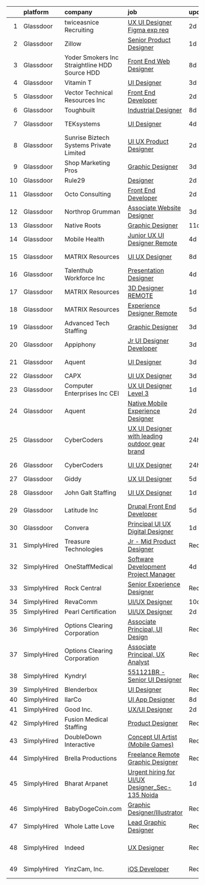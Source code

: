 

|    | platform    | company                                         | job                                                                                                                                                                                                                                                                                                                                                                                                                                                                                                                                                                                                                                                                                                                                                                                                                                                                                                                                                                                                                                                                                                                                                                                                                                                                                                                                                                                                   | update_time   | location                   |
|---:|:------------|:------------------------------------------------|:------------------------------------------------------------------------------------------------------------------------------------------------------------------------------------------------------------------------------------------------------------------------------------------------------------------------------------------------------------------------------------------------------------------------------------------------------------------------------------------------------------------------------------------------------------------------------------------------------------------------------------------------------------------------------------------------------------------------------------------------------------------------------------------------------------------------------------------------------------------------------------------------------------------------------------------------------------------------------------------------------------------------------------------------------------------------------------------------------------------------------------------------------------------------------------------------------------------------------------------------------------------------------------------------------------------------------------------------------------------------------------------------------|:--------------|:---------------------------|
|  1 | Glassdoor   | twiceasnice Recruiting                          | [UX UI Designer  Figma exp req ](https://www.glassdoor.com/partner/jobListing.htm?pos=126&ao=1110586&s=58&guid=000001830747458fbf60fe84c38fd732&src=GD_JOB_AD&t=SR&vt=w&ea=1&cs=1_73b31ec3&cb=1662274455430&jobListingId=1008110595186&cpc=FA84DF7EA1EC2398&jrtk=3-0-1gc3kehdmkltr801-1gc3kehe7ia1u800-f4e5a078df05fc9b--6NYlbfkN0AIiLXtwtv0BDns9BiY4ItblantFozdL6jLmLxNvS8mvkC_dGQY4kQ45lwX6ZlRfNlfsCPgBlc3JRlJsMAu3uxCHWIvE9_FMUpo9I8AxOOHjutJrr1d-jbIZnAucMAVMwDptqEzTzzbQgbUdlb7y9aGwWDhqWnUaRrP_RH-KxfNQTbZWWBLEnzjRQHdNk0lzj50FjSLtKrOlGdUiKrceJX7O5QOCPUZX5TcUb-Ooez84tZeV_To65YgJClChqkiNEhWy391us803aQg3E2npRDNljqp8gcGmMrfq2731BeSS8TLK4X5EoC8DQwjncE_4uVVE0fGeykoLd020sYz7JVSZDQiTiA09zQxxTiPNJP3FAaIICVs72RwuKRis7QefSzwmhI2SrKw-ykiEaUQPsGKQ1ddFeXHWT_MFiteiiNxhQFaRIxL0xmonmAa50ZNOiiWvZfdpo91R2wOzQCUaYcOR_qRR9q6fpxPm-Q2TmJWzuRxrq23MlsuCTgF5VZIrtURmYGrbh-Oi1TKkRmcsWWU)                                                                                                                                                                                                                                                                                                                                                                                                                                                                                                             | 2d            | New York, NY               |
|  2 | Glassdoor   | Zillow                                          | [Senior Product Designer](https://www.glassdoor.com/partner/jobListing.htm?pos=111&ao=1110586&s=58&guid=000001830747458fbf60fe84c38fd732&src=GD_JOB_AD&t=SR&vt=w&cs=1_d0af55db&cb=1662274455427&jobListingId=1008114837140&cpc=5E31031E1AFF45A7&jrtk=3-0-1gc3kehdmkltr801-1gc3kehe7ia1u800-1ccacf801048374b--6NYlbfkN0ANMurRYyPEXg08u6OamUd1Mvhk-zhFSGYIZgoJR86UvQ_x0FKK8TrZZD49G3rLjS-tlJQF-A10FmBManAIC2j6mC_4B1JA3LTK9WmfMjOFtYUOMQqMq-el_NHjrGE2WbMN2gKaB-G-P3NaXLuNpvCIYmgEY0tNVhI3_FDkdokaUj-XDNb_bel80fD4cd9QnMORdsRf3Ufj4Mr30muNlTVu3_03aRmCWguOmBw-_tqKj0HeIe3jdclGxNiOb2EnslFSXHwn4oaVHkGB29QbYdtP3JnaspIc0SOap6YK2RNO_Y2dlJTdvFdtgp3P738kF8efvF8p5wNU5sV2mLZYbmphrnEgN1T7PABcwBNXFa9IDRzLY4aM17Izi2taMihNAueJ4PMcvgX97uIjgQK7kc2vm0QBhAiESc3lk7oKKK58awpxppcaHiC6kPBlJLT_3Jkkp7NpTO339XotK2brR3T7ZIetaXikb_eBPSV607EiXFnY5Yib24WEwthvdxPmMJdMJJGjeVqsHCaYAtAKFOKFXzmfP2sniHFjcGPFARa0uB9zaUhdPO_o1GKAK7-nju5LDn1dupo-nr6UonuzGE8-i6xJLn3QYtIftvHs1gXH0eYeYgPbr54jEsjpOPXlymX_vf_ViwAbaWOQlngpz6zWaOnBuhbt_Df-0aDR1e8rb82tRZ1vDhY96itBpgSVemr8zeI5JAiRaFRzv50wJbf7mzL2DSCSs0De2FdvbuKSAGq-ERjFVPH4lFLEFFF5Z1QqnLbxNsn4Ks0IEwkx3Qp_WYEadma8bb0MNuTLS7jmUBhmKX8gYUbnSYnEcvFUBT96Sv_md1sd2cdDf9yYTldBfd9-J9Hac1Ed9sgC1KhZfZJ2ov32AsxximELYE8VB553GG3A-ih_z5kTRf5KqhavqR05at0GHYk%3D)                                                                                                           | 1d            | Irvine, CA                 |
|  3 | Glassdoor   | Yoder Smokers Inc  Straightline HDD  Source HDD | [Front End Web Designer](https://www.glassdoor.com/partner/jobListing.htm?pos=107&ao=1110586&s=58&guid=000001830747458fbf60fe84c38fd732&src=GD_JOB_AD&t=SR&vt=w&ea=1&cs=1_cf9711ed&cb=1662274455427&jobListingId=1008097207409&cpc=59DF70BB7E75A6DF&jrtk=3-0-1gc3kehdmkltr801-1gc3kehe7ia1u800-1fce3864310a3f03--6NYlbfkN0BOdRJV5k-L3FNCzjCgEhEptbzWR3mFvjnAQnp9JcinXOCVt8QEYBvHqTiHBHSlg98hTrhJExUUVa6v67S1gFyb-OBe8UoPzNouRDn3C9as0WFadlKMeZgUrqrdZ8hm_e9Z-8jTT-HPwLMdKEaf6nFSEDiY93r1Hqa_nw7whddI5F-1mZvAJ0zg1eaCReXvVOqV2Iu-PHcXLx0FxI5PZPo7jlX6BqkWJ9Yi54oxskPa5MqWSvgvs2g9v-CBax0BZzTmEahjKy3yNeyirEls2oyXxENM3WcgNQ3d5Q3uXUiZPSJZOvdWl0ihYBU_S1AKTX-c11AJ434_QjKEiod_9uav2jMzBHornvB0FAZu6zGxfa1smiHqIXNkh7asQgGd96YqiQVBg8tOOBHW0H4q1VuD09I_aS5qykxYyKBxHz4hx4waw8gpjkudPMrN0S9gBqDzSH47pCD7NL1Zyjl8OQDefxocP7Kl0zEhOyholnmXROwKMXGgZhAZc8TSAF_BTKf9j3xgGQ4VUA%3D%3D)                                                                                                                                                                                                                                                                                                                                                                                                                                                                                                                         | 8d            | Hutchinson, KS             |
|  4 | Glassdoor   | Vitamin T                                       | [UI Designer](https://www.glassdoor.com/partner/jobListing.htm?pos=119&ao=1110586&s=58&guid=000001830747458fbf60fe84c38fd732&src=GD_JOB_AD&t=SR&vt=w&cs=1_c3538695&cb=1662274455429&jobListingId=1008107313924&cpc=6FC5BA77C9A4CD78&jrtk=3-0-1gc3kehdmkltr801-1gc3kehe7ia1u800-f10a0fca18c2b09a--6NYlbfkN0DMrcEu7yrtATojKJA7cEzGQ3FdRGWLh0CZQInL4ECGI6k5tN82kdM0OKoro5eXmjpWnNkMRYRsEG5xl-BbZpYCD_fu4BVeNqYuHC7OoAs3kywh988hMDgU4JwI6c0N64ARQqe5qJ8Pjj8i7HEjR4ZUmqldrFM0fx1DVXjCuMIUcHQJLk5C4IoSnqEezaMpCuri76arK_gBduDApvyrGGncR59bCFfxuNyMB2XjTfdtxpo5O3R2xftlgC3KA8z0lXqnZqKWkGZZRNRftLuXs82L4BWDCXvMPP3-04rVQQYiK7c9JyOKkoQI3APFZDlIhlORlCvu7wrmTy1Qh2XKXfMeMb_Gq_gBAay7tY8hAtpkOIkO0c3mn2JS4xYxxARmbO1prkkUsVZosA7S8ScIPX0qKYz25JfNBUJd0uHw5w2W4pJ3TItE3VSySLF_1Oi0kb1ewvI6LRH8J3-b_G42sKIyOauyOEQf4nOc_Pabt4U1Pw%3D%3D)                                                                                                                                                                                                                                                                                                                                                                                                                                                                                                                                                                         | 3d            | Remote                     |
|  5 | Glassdoor   | Vector Technical Resources Inc                  | [Front End Developer](https://www.glassdoor.com/partner/jobListing.htm?pos=123&ao=1110586&s=58&guid=000001830747458fbf60fe84c38fd732&src=GD_JOB_AD&t=SR&vt=w&ea=1&cs=1_fafe4217&cb=1662274455429&jobListingId=1008111504616&cpc=39A4E8CE329AB187&jrtk=3-0-1gc3kehdmkltr801-1gc3kehe7ia1u800-d51cc92d47c4f04d--6NYlbfkN0CwDmAJad1vrFPjrCyZc1-12O19u5bGDYSMaAKB40LX6SgL_uQ_xlaLZoxDbDiymBRaDNDIK28uZx1Je-7Sv8ixSFLHV-U0-23YioU3-IvLrCdgQzRye68HZw-6NfwrHT_PAvOvPvdCmAYkEB778tF4DTJDYGPwGaqn8tn3RE5-xAtshAJoUVv9-0DI981-dm9JUkUBmWFcJquYbba3XwfvLNZpTkb_9wL88xLRIPsEAHctOS8nbWlyialR3Sq4YmDpEZ6wauhj9c6ZemL1znWMPJYq0fPoXBV4vBVju1dEOruR9JrqKga4kgOzNUbx7p83uQSh_cwOJtgPsnCvlC5mITpk7H1ix5DVkZaPfr64NZN2zgd-VEoKDiHtS2TZlYDExhUmh52yVTzjkfYBoklvI5MYG9-gvdAlEOWQWc9YWIGdIUmP_QF6Sw0QpdKZRmwukjiniYnnVnzVMC7K6mGSSyxBpJIdzbDDUWAQnwmIp7Kgu6gO5LVwdk3nfCXPBTOL6RosVn8DaWMgDtQ3XdCL)                                                                                                                                                                                                                                                                                                                                                                                                                                                                                                                        | 2d            | Vienna, VA                 |
|  6 | Glassdoor   | Toughbuilt                                      | [Industrial Designer](https://www.glassdoor.com/partner/jobListing.htm?pos=110&ao=1110586&s=58&guid=000001830747458fbf60fe84c38fd732&src=GD_JOB_AD&t=SR&vt=w&ea=1&cs=1_1918b185&cb=1662274455427&jobListingId=1008097155623&cpc=149B3D5996025BBA&jrtk=3-0-1gc3kehdmkltr801-1gc3kehe7ia1u800-bd6e057162e15386--6NYlbfkN0C4BDBIIfYywdCnnQWSiy8nzgMXr_T-T3FVOPaJNWu58urVZR_WXMhr7GerRInzqyZodNFCU-1hxePv9TSo5-WxOfosiTA8u4e2wBpH9yUNgJzlsujyNpnDkKT3UNTvNTe6xSC2Izl9AqMOUTGHqiTcG7HVBVyoxSnDnAOWvtqTd7Fg62TqBdCV22qzM1Zolz79z8UUdcDIxwlqlQ8FTXxzQTnU2RnbBp-oYRr7xFmMVZBetRoZUWEKbMeXHHYNcVsm777UyNGDNaf2wZ6e3U_sO1HWXyX9D_ZCWwvbqDDHgZ9-QfAlRGGkuops5QSBuu7jFf_0SAUQMYcFeJwkRMLKIdPimZ9542MXY0N-TpoA_P-Giq5xHioQGUCUip_dt9YOxihQjaBT_DqY4VmnayWhsuRmdOdhPxzUJgA509ztVp1HcIDQAQjZXHZNSD8TnbBqZjoJ2z1tA6fy5GYEroo3AZWb9zbv1zCNUpShxHSQa2lUQG-PgZaJR-iv7UQUohUS0Cf_CJgOjQ%3D%3D)                                                                                                                                                                                                                                                                                                                                                                                                                                                                                                                            | 8d            | Irvine, CA                 |
|  7 | Glassdoor   | TEKsystems                                      | [UI Designer](https://www.glassdoor.com/partner/jobListing.htm?pos=130&ao=1110586&s=58&guid=000001830747458fbf60fe84c38fd732&src=GD_JOB_AD&t=SR&vt=w&cs=1_716f0d76&cb=1662274455430&jobListingId=1008103401365&cpc=8795CF9063CD573D&jrtk=3-0-1gc3kehdmkltr801-1gc3kehe7ia1u800-626a518d14e5eb1d--6NYlbfkN0AuKz8EBO1xHDEL7V2YF9xF3dC_I9B9i-Zw2Jh8clPMK3KTieKealHQMRxLfyLBLKLlxueP5w2cp1Kue7ytNRk0VzQAaeykPUFkFVJNTLbEBNyriVJdyFaWSK276T-ls2bzxzfuBVkABZ6HP-my0A4u9FaUFHeeqv95PU6vQr664BhgB-GaUoRG8eSFfBnJSzHMCDFerDv5b5vOT3dXaJHZ64vjFFpa4QSddWG7op3Fai_usRQ5nzamnpt-sQ_8kjWLlpaDLXJx_D_dsgWKpj4F6vmpYYPtpGc3HhQv2uR5Wudff4k16D0JPTlpZ-Gcwb_coy8BLRsPTAfJ1AOU5zqNRTiEQb85LSnZOgxdNTgYMAB0z6ftRpg2mWI5z2vg9qTGm1NYtWiTvP9a6t79MVvJUBqhRfwN9F5TUHsIzN_6-156FuwicZTKVo1m08FyKFWetxR-lzcA_MFBcHwl80bTHrm8k1sW8MZs7UxUSCbvsQJJPYlAsWvL2kQlYO_LBr3S2DuOjb3d18tVM9wxOuEZse5zq5nQdVHNmHNtHDxJFLlKCkV_tyrUcUEcJlqbsTom1n9kP0ZTkQNoVZq5dZAZp4NrMI3WNDWQxqtxtNhs8kMQhbW_nNUWFC2VvAgZbWh1speHDS9UGBjRNlrMN45_J55FxhJN2XOzJHVlzWjEJEQIzFePibaSh7Hik-FMsEh5hEzs9bdbCvhTwiPr_5aLFtgBawW_E6TQtMn-jttQ9FsYzoVE75pyik1hIntyb4cFXOlUkcCnJaWN0Riip1R6oXnr3wJgcg_aNLcDcBr2ygwvhav9ls5uRVXPyLAKy8INrxODlifL5kFkVwDUFp0dXVBIwKZPwh0ihuPQl8b4n98PEgrqRV5TuqJ5Our55aubSS4KhHwvRgJFSaz84OSAKW962AFTAwE%3D)                                                                                                                       | 4d            | Myrtle Point, OR           |
|  8 | Glassdoor   | Sunrise Biztech Systems Private Limited         | [UI UX Product Designer](https://www.glassdoor.com/partner/jobListing.htm?pos=128&ao=1110586&s=58&guid=000001830747458fbf60fe84c38fd732&src=GD_JOB_AD&t=SR&vt=w&ea=1&cs=1_a915b692&cb=1662274455430&jobListingId=1008110956665&cpc=654405A9B1E0A9F5&jrtk=3-0-1gc3kehdmkltr801-1gc3kehe7ia1u800-0032611b6a218ee8--6NYlbfkN0CB5V9pKc9dSiWkDOidb3xEy-kN2PCpaZveSm6yQI6kq-7KBZtckO1rVmn7ljZ2wfKzLJx-mRoZG5H0DYedLgoZI9Gw230URlDztVr9GJLJLYKEVODRkjGfOc9d88kehiNXmFNs5s60f2fvJPT8N1F4oUqEs5hkpjFp37JGtdv0heQhHvcyNQzGlPqZMYvWX0nip4ccfniYVzN1VL8IwQDhWCUAFkm9HVEXjZIkyiHyAWCUEgQRd22tsuOH6EOxRKVndsJT5xbrsfHgSyXplARLaJ4AQwj4xcMCZDNerKJSPyu8LKp-x8VOYUyC97X2Vjg-LjiOmlAyopzepYpyDwNOxJrvOk03TbaMuZpPAcFtj_Qm1ISH7aJdIu5HoGAqHW7Uel2wwY6RWyARnbO9DDp4g1krZ08YRX9VCIjv9o6oneyEvhoEKTfXExDT4oybIZDSP84JFfT9PUAEwwexu8L8cMHBxvefGbHMVOK5zsi_STAuuSaQSrceiSYVq8MpSCQh3Hgla53jKw%3D%3D)                                                                                                                                                                                                                                                                                                                                                                                                                                                                                                                         | 2d            | Cambridge, MA              |
|  9 | Glassdoor   | Shop Marketing Pros                             | [Graphic Designer](https://www.glassdoor.com/partner/jobListing.htm?pos=106&ao=1110586&s=58&guid=000001830747458fbf60fe84c38fd732&src=GD_JOB_AD&t=SR&vt=w&cs=1_632b83de&cb=1662274455427&jobListingId=1008106685149&cpc=8795CF9063CD573D&jrtk=3-0-1gc3kehdmkltr801-1gc3kehe7ia1u800-1e5450f6cbd41cd0--6NYlbfkN0DnTJ3xfjzt2ELn4kEqc-7-tLkxQ1NV7wDx75Ziu13nDF3carm4JZxqQO1ZtaAo41zz1DATBbo5JSuMcqSf7J17RowlHfkSAHKVp9LaY-W_4ymO_4tFNpELogX79y-e1zo73cjFscyYccQxyxRgr6IvDdL2YL2qTRBrlh9V64i51xUTHwa--rcBcoQgVlk5y560KmPaagovfGBNPrgAABPj8XciwJIcGDBvCBhGMW0PduPYE9MF-f_GCV-4cgsYZmTjchJQ8HCkQUFy0AuH4B1j6kOwaeM8JCX3XEIfIEPn5NE8g43UzxZIj85eZkeQcwZN8x-XMi_6vBuI7VQPXIHuLoNv2Ukdqv7A7OjlRw01PrymGTBYChdiuKqkUTy3PVLRXflrfTfrdvARDy-PbAIHGjyPEwQ2S3fQgSriSuxRRsb9Jz3r8L7PvA4bAFDgNNwJMI0W-PGv8jcRR1BaZLjs)                                                                                                                                                                                                                                                                                                                                                                                                                                                                                                                                                                                                | 3d            | Remote                     |
| 10 | Glassdoor   | Rule29                                          | [Designer](https://www.glassdoor.com/partner/jobListing.htm?pos=116&ao=1110586&s=58&guid=000001830747458fbf60fe84c38fd732&src=GD_JOB_AD&t=SR&vt=w&ea=1&cs=1_01831bb4&cb=1662274455428&jobListingId=1008110497497&cpc=AC285F3A3ECA6BB0&jrtk=3-0-1gc3kehdmkltr801-1gc3kehe7ia1u800-35ac3c8fc579da0c--6NYlbfkN0B9sbPvFWXKIKsO82pV8fq5-lBUJMdMZmNkGwz4z96d9XjXyz_N9W1xvX-H76EHUbuyxbBaAzlbSU14z0EccTvcrznm7pJ0pyJWwdwd25g28BtsodhI8Kqf8FbfKiyaI2kVkebHA-0uJTjtfb4ToFCL-QYXtdLTymxFco_vziohanKsyU5yABM3G5BjSzU8f3mgZU4_BR0bV9Vf3sZ-ZOjFZXNjMmrgVcdFkCCj3GJYpp1-e2Akzq45FV_VjE475s-qHYL2cEJz1X-z5RwDYUW04hxLr09v07QxiusWwM9QLT_Bk02Tp4YWTZMQUO8RYt8lhn1IAq-wacTKK-qgm4RNgcG6721Dr9PJ4ceIYaAbBPs4zpytNOBH0WL0uGWLOacGOvgP4j5jmN_87WKzHN6XoIeCO4TcswbJbFfyMOnuSK1JPVoWm08AROmumnUJroI5EFeAfeTCAynKSKb1-gtJmIdBtWLlO9DyCydJVhB3SaMh9nnCxSk3VUoKgkkfQ8SaYokYBjYCtw%3D%3D)                                                                                                                                                                                                                                                                                                                                                                                                                                                                                                                                       | 2d            | Geneva, IL                 |
| 11 | Glassdoor   | Octo Consulting                                 | [Front End Developer](https://www.glassdoor.com/partner/jobListing.htm?pos=113&ao=1110586&s=58&guid=000001830747458fbf60fe84c38fd732&src=GD_JOB_AD&t=SR&vt=w&ea=1&cs=1_5f9ef347&cb=1662274455428&jobListingId=1008110466260&cpc=C4A69CCDBB3B9599&jrtk=3-0-1gc3kehdmkltr801-1gc3kehe7ia1u800-189d25795dfd8c7b--6NYlbfkN0BUILWTwFEMoXKrKssGyD8iTIA4IasGWC9VuLPSE7H-zyOQhrScj91Gl1Qd-HjNuyIKfLRfbQiVPcV99MI5iYVbTATFYZxY-Q__CFqQEOB6TBRHFZ2N7H8d4GNKnZj-QVFF86Uq96xnc4lgBX8CdNvQJOvlTZ8OCqXp9XDNhmaQcGuTNlGdQuEnh-Cfyu_sZ6CCWLq3CWsEhdF3bTqx9-02dD7m-Z3TN5w_NlLCjOqWGXgMtVvZVG8UUKiEwxHgApR1p4UrYXw13qJmHYsbrhYLd0l3DClVpExrmB6Z7g-OzAR4ZPN3SeXmlpp0kyB8LkNVGtCIAsNhmOUSlmU1YdkbUrZYAHpf5triKGBcdSVzp5Q2X1rajBiBLh9cwDEHgHqCDkyTWIQ1PcMyHQEmWAvYrZpC5vIT2kc5t-7T1mGDmXuu0EDMdDCPig1zk0ZY4Y2XoVlUBSuWnroRyvjKPbbc2oPBm8kj-u1E7xEwqfZCPeGnJza9hCxxz-x5E2om_XM%3D)                                                                                                                                                                                                                                                                                                                                                                                                                                                                                                                                          | 2d            | Remote                     |
| 12 | Glassdoor   | Northrop Grumman                                | [Associate Website Designer](https://www.glassdoor.com/partner/jobListing.htm?pos=103&ao=1110586&s=58&guid=000001830747458fbf60fe84c38fd732&src=GD_JOB_AD&t=SR&vt=w&cs=1_a29ad57a&cb=1662274455426&jobListingId=1008106130167&cpc=FFA730268E216A27&jrtk=3-0-1gc3kehdmkltr801-1gc3kehe7ia1u800-5977382a0dcf121e--6NYlbfkN0DPf8Tf_oakpB62WadId2dzQiWExtALTi0lpCM--zHBL1trAzPQuAwgDIBcPqMXQ2k7wuVIE9-6zjg1yLaIN6Wrn5wqOybdxv4uGT_NZ6LDDTHHn3-DGZXl9KX8mdmyZwtnbTgxvbpYp3vXdS__ePFDDC_C9TcIobtsR4qgnEMQlq0MOUGF3WZDQOvj9dKXLK87EQxoaA-LrTJ6JP307tSNfeNsD6yFYNKQl7iZncouoWR6GOFThYFaT7hgYmhT4T6bN6UDhGFxvY-gCln6iwRuClZ10bWzp74ROinIh5BdFONbAWlBhx4oAOeVjobcg7fLzdzf2zqjQdhqk1_C8N3vAzn9uZ9yOUdHds3evvNYdU6z9Y_edfm6ufvGavYy-6IfVu0qxxsBdVCYMrnKOlBd7oPrpuRFjymtxnqJzvEX5elfmDlm2okiJ9J8QqdfCQaf74FUaCdfwB9bv-fhTTkRfnj5QvgIEf6U_LclfJBw8R4zKe1bprAidcu90e-S39QMURptxfIB8graBDiYCs2tsxEP_nn0KsSU2WMg0-qCY-tHqaVmJ07G0CovtSswpPGO5AbRkE7D_tEFPO9lp8unK3GUX4a45zPBjxvgVexTGNpvXWi7Bfn7VDqPiz-nOeq_Vaxy94jcdXPzRo4KZVoCdbcGPaDCLioj7boh9jliycwVKReU05o4GWeeqQsbywYjTWBB3lLphTeO4XXTz-nO-VhvCdQvkdlPiK-zLMU1O9_H_soSC-pYoyxb7iInUEOmLC5gcV-lA92qw-CDBXNy9DJmjaZzKPcOYGtVlF4tKomaLysdVUYAPWE0czHlr92odyuhcxpTzy7H-qHxMLuoIh-l_VL1O_c%3D)                                                                                                                                                                        | 3d            | Walpole, MA                |
| 13 | Glassdoor   | Native Roots                                    | [Graphic Designer](https://www.glassdoor.com/partner/jobListing.htm?pos=108&ao=1110586&s=58&guid=000001830747458fbf60fe84c38fd732&src=GD_JOB_AD&t=SR&vt=w&ea=1&cs=1_7e77bb14&cb=1662274455427&jobListingId=1008089902094&cpc=8D52E76475A7E842&jrtk=3-0-1gc3kehdmkltr801-1gc3kehe7ia1u800-0daa080e18e11a04--6NYlbfkN0AY8Qbf-qhfNwtfbeiVD1VXUEU14ENGcM3LrSchhGRVJxZqSFvKNeMEvnW2HyyQ8OisWU7zLCSV6NtAhQzIeOMNYUS1S48gMb0MeDjnD0LE5glfeII2BqZBtKIcAHptjhgkYw_k0WqGj_f0T3THuIwFESQ5VKeCIdPQyR1Uv6Gres4I4HXDPsuxyuYXN133tcEvmjULfJpOcuKRGruiX8WPUpZK0r787tK5jodjy-G1jb84HgY6k4p9E2EYbwIRx8TqWwQ1jXOEUv7XKLIrEZe91rb37WL-6s6cydh4C57ZYmhOkbIQplZ4l6i4C_98RZUzQOTRfor00u2BGco_hoj5PzgLqEzZcN-CL4LS6N2tGCFAwHJBMmYcPfB6c_qlgGOkEbYT9MfufbmeR9xE0LW57bLwTF14dBUyy7PrxDXpjfxyZhyceM-O4ZvkhfvTCr6mVh3-UAvZCEQ2d-RWxx0d3cbSrgjyE5w6RWaoTJhVJPEwGdXUC_3FgqMJDImM3Nq0IqBWYgQFgSG1r6hfwCFa61DYxax_EXOCJqdt8tzQxjMm-sNrmxVzzdL5zRjxbMAW7L3Smnjt4STBvpLrczto)                                                                                                                                                                                                                                                                                                                                                                                                                                                           | 11d           | Denver, CO                 |
| 14 | Glassdoor   | Mobile Health                                   | [Junior UX UI Designer  Remote ](https://www.glassdoor.com/partner/jobListing.htm?pos=109&ao=1110586&s=58&guid=000001830747458fbf60fe84c38fd732&src=GD_JOB_AD&t=SR&vt=w&ea=1&cs=1_063d4465&cb=1662274455427&jobListingId=1008104582625&cpc=F41FEAB56D215062&jrtk=3-0-1gc3kehdmkltr801-1gc3kehe7ia1u800-0b855880aef5fae4--6NYlbfkN0CVW-wZUB6fDkVbeXZUmA8a9VqOuLioZTZt07t5oqbkUixMn8E1AkY7NfCvE7a_uIFEM4p2K4W6Xowwu-eZbvZMAmUZzzrHL6ljTCT7DYTx6XjJdgQUIEh9p7SxX-wpgLvWtsfp4DDj8x2BvdIzeHYMSSkPiP9r4jjtgVITdl04BLVLmN7DTPJeZ4_ZEyu9s9k20OIjxf_lrk2Wh9zo7aOGWg_4a4PivgTTm7Jnk1uAuQtiVodcoARh2z_-NYNnm3IlstaIeWNyhNzkPbu1shg1tsL67r9p5gLb2nQN-AFRecex0G1pIfo2tY2rb8v9MfEVDNAE6CWllq1_-VjXQGCafMMP7S7qVaICKUmvt9QyRHzcqT5MJMccy6WOf242icU7J11Z7k0XQR8sXL1V4xwkdPBWEdavN9YIlpILZYvfvzF45-WvJlAsgEl7CbOzaOaZ6iOKeFBuF-MpdpFmnlR4fPrSES0-rfOjvbw8o_0EYS5wK4nDNZ-b6K2Jx_3iAnUSOzAoDO3tuRujINvaxzmbLaBUiBTHiH3kbJ_ToumNW2cMBx3TZkNfXrdoDXX8gqnEr5-gqOn26I_aHPvJwNz47RDO_kyf1BA%3D)                                                                                                                                                                                                                                                                                                                                                                                                                               | 4d            | New York, NY               |
| 15 | Glassdoor   | MATRIX Resources                                | [UI UX Designer](https://www.glassdoor.com/partner/jobListing.htm?pos=127&ao=1110586&s=58&guid=000001830747458fbf60fe84c38fd732&src=GD_JOB_AD&t=SR&vt=w&ea=1&cs=1_9428b7bb&cb=1662274455430&jobListingId=1008097687345&cpc=7F6F94E2229B3AB5&jrtk=3-0-1gc3kehdmkltr801-1gc3kehe7ia1u800-6eaa310da964cdf8--6NYlbfkN0De5ppvndiyxA0pMSLQzOe_j9Mra0KF_8EhxTxOKXtZIfhM20E97mGJ28x3XA14Fw28yStzVBdaQ9ukr0hbtijUfQpEKZvHTt745eRDuSDYsFUMx1W8sjT_u1ZW-4vrP_ybh8i3xl0yLc9Cbqn5kd7bD6LQ2twRfCMXnKVqUzk8aiIdAGQZSbUw_H75SaS3K1IHW1tyJOsxf4EKsz8jT_e30Pn1IdPqfMSpJoXFKXYvXvh-O1OFdJPZdrNIrleNFLVjOe8BltoIWzm0BritJoirHpuEdcLfijSCWkowJ5XOmfq94_-1v8vhr1kAFTvTWI0XU0NP5opnvPOv2NCjOAIKvDlLyOJ-j43RKs7b7G_5RdUaVyhkN_x_hXJkODFRa2IP6dtkmSfu6BkTT3GmKotmlcxkUJknYklNIXbwDljf6uG1LKRwmSrX-us1_5sDRrn-4YYu0xACzZi-1Kl83IYjsEyJrg7SpWsIn6qo4oN6gJyqgL1lhY-oS-p51IW8JhzLdFB5enxs3JQheMKxRrTK7dXzsiewOTs5LNLhqM-EmA%3D%3D)                                                                                                                                                                                                                                                                                                                                                                                                                                                                                                 | 8d            | Scottsdale, AZ             |
| 16 | Glassdoor   | Talenthub Workforce  Inc                        | [Presentation Designer](https://www.glassdoor.com/partner/jobListing.htm?pos=115&ao=1110586&s=58&guid=000001830747458fbf60fe84c38fd732&src=GD_JOB_AD&t=SR&vt=w&ea=1&cs=1_ac79c222&cb=1662274455428&jobListingId=1008104112031&cpc=654405A9B1E0A9F5&jrtk=3-0-1gc3kehdmkltr801-1gc3kehe7ia1u800-b0396012850688ec--6NYlbfkN0DpwFV3tuw9vFlML3xauMsT_S9XsNg3VdZNHiuyFzGFEzXfSGkGfgeZuQmrRNOoRj2KG4JtZ16c6Me6TMe4k8idSKCqMIK3nKRCNN0673o5rBPp8bUF45137Vz3MHFL762ZXOrmoxPdzX2ZNZrNjhWHxCSlNkIwtcKanXnT2eO3-YrVPWt20WW4OF6kIlKypSii3gntkKXi1uOr_lyxCWqfFtLswWPuLsGceisImKFhBu6950_4NjE61zFUBNBqaCZJLli_Mj-XY7aouCZn7P_09OQ0I48ABV1hylramlaNNwNmzjTg6MuAEcTdvrxhF9GgLHKAs3BY5CUKMEmL95Ju-ukBW14CaYKkoYm12FnFStnKoBkRI9VKxDgUZPiiujgr9YYT0Bo6HwX2I-JDyCm8Y9Wnvry2uI--YEoONvdIo7OlrZaZWyzaXqx-OXz8xE21STnPb5mfzTpT-RuENdOnDwHIX3Te065CtHM0UNBYFQa3hLI2nYfs-FhIkkjRSquGBL_4kyqTYOvz485Ai2f4)                                                                                                                                                                                                                                                                                                                                                                                                                                                                                                                      | 4d            | Remote                     |
| 17 | Glassdoor   | MATRIX Resources                                | [3D Designer   REMOTE](https://www.glassdoor.com/partner/jobListing.htm?pos=117&ao=1110586&s=58&guid=000001830747458fbf60fe84c38fd732&src=GD_JOB_AD&t=SR&vt=w&ea=1&cs=1_cad8fa1b&cb=1662274455428&jobListingId=1008114156820&cpc=2CAED5C921A5F994&jrtk=3-0-1gc3kehdmkltr801-1gc3kehe7ia1u800-2c0053098b37e20a--6NYlbfkN0De5ppvndiyxA0pMSLQzOe_j9Mra0KF_8EhxTxOKXtZIfhM20E97mGJJkld1Jz77JEq1fQtsCFRdNFQWRLdAciFTVI7ZiclqYIGanYXlNuvyZcjcqfnGKTs95sQY8dkYsocJNeNYlZrZE23g5KMbPnHX-Ow_UcY1LwLtkqu2jWjyI6baNMiSJMpQc_g-WpTPBSoIAUaiZd4N3-8uzXQqnIJWxp2r4UwoN341LKIUMHEN7z5tgsBJfyQo0EeFnFke9-BUXq2rO2k1yMNBmo_9oSB_GGmnd8lb_w_X4N7cDdYghZs4uJou34avlyq0nLCIiSOFqAijubtrZpHflzKC2mW9ica6S97h1aXVZfogSVtClFIjIDy1XYYEqefkwKCvDWy6ADZxF9Ldy_Yzl1sH10C5x2KHa4SZ_niwIKwjih4ivXasqGnPeek1xHrY9uo_SRVkeN4n6Qsh8yloC5ObfTsZnmhqWzI0XBYtVPk6rUfGdgA9xwEuuhEcg7XFHK8m4s35EaLQ8vYVkNH5jqFpyLALNb-jzQ6lWM%3D)                                                                                                                                                                                                                                                                                                                                                                                                                                                                                                         | 1d            | Dallas, TX                 |
| 18 | Glassdoor   | MATRIX Resources                                | [Experience Designer   Remote](https://www.glassdoor.com/partner/jobListing.htm?pos=118&ao=1110586&s=58&guid=000001830747458fbf60fe84c38fd732&src=GD_JOB_AD&t=SR&vt=w&ea=1&cs=1_9c5ce314&cb=1662274455429&jobListingId=1008101974314&cpc=6FC5BA77C9A4CD78&jrtk=3-0-1gc3kehdmkltr801-1gc3kehe7ia1u800-5a0c883764d5860c--6NYlbfkN0De5ppvndiyxA0pMSLQzOe_j9Mra0KF_8EhxTxOKXtZIfhM20E97mGJuSEbq9mCfhj09Cu6QrprDdOawS3cdn80QuZY24sACJEjfKNH7vKXtDoY83kVdXkU9J3oOb0uSX08IYg2no39FuFPoAVsSwba0l_I_RrZ1Qiom7P1GJwtz0REkwQbOXN9qxr2VAyV-GepCBVUYrnJDxLh-kAQ_mcBPkk3_NTUZntmB2kdYEYfrJJW6IXQA1ITrwRAC40ERujtlhNiibHa7P8vnkwyNxDxes9fQETGU0O-dqeyKeYEztxvpaIkiLI08e7Yza7QS-ZR9mC4oERl7Owi_RPkfJpkj20a13JTKTJH-DlJP6DBT8sE9K-F9Fo0-PuSRGfMf28VXe6mzHIVqlj60JUzhfy34tOVBUZvk6IwRIP7jjujkxXx8MelKAo8Qj1VRY_iU_BdGPdxMW6QViuFb5b4VREn1JhM9lbFQ1Agy1aXOHobNlqWPkz3p1YMRvNvozxyFOIFq5foDho8KU7G65nRNfGz4RKmahEVWcnLv7vpt42H6w%3D%3D)                                                                                                                                                                                                                                                                                                                                                                                                                                                                                   | 5d            | Irving, TX                 |
| 19 | Glassdoor   | Advanced Tech Staffing                          | [Graphic Designer](https://www.glassdoor.com/partner/jobListing.htm?pos=112&ao=1110586&s=58&guid=000001830747458fbf60fe84c38fd732&src=GD_JOB_AD&t=SR&vt=w&ea=1&cs=1_38de09b3&cb=1662274455428&jobListingId=1008106585087&cpc=D69957E0862862E0&jrtk=3-0-1gc3kehdmkltr801-1gc3kehe7ia1u800-344ad781400bf7b0--6NYlbfkN0A9CgweQScmmzXFz_AWEu-16fuTZ4lws6om7T2AJ3_8yGS3fxso7EQq06-EfO0Qsp1Ce8sypyMrPjDwApby_HZ7sVKLkJ-Gtamc-tU-N6TYsDN_dt8EgSIsKnsbE1KuIHqbtb6jnuRnqZQSlF64BeqDowofa-XVIcsUYL1liv3ysjRqg2LzGOAQ7dPaQtLre5bYG3EzmNgqvaOOa9HCnvNf2qroWbKn7lUkw-mMH6LiUAJAbX74RQ7bqLfbiIxBO_O3KX0MSC79J2TF4xZH0NWTvt2g-EvAXvRV6Nnzb6tqVc_0IZqcKO6Ns09umW9bi7XfeyHd1LGHPMpj4UGabG_rUoR18oQfH97jxXHPdnFJUaW44H9iE-s32kbqwqZlsNJy8m8qEvBrqRUGr22aef1mWdkmGrnnmQP5kjgQPvn7ETk1ejlH9M8YqXe1wOHE2Bf0bIhOj8fluDskrfa405Y3JdpM9WF3PsRG4CaAwkh5NaPJ7gzJJ8hFjsDt98hfiB0%3D)                                                                                                                                                                                                                                                                                                                                                                                                                                                                                                                                             | 3d            | Downers Grove, IL          |
| 20 | Glassdoor   | Appiphony                                       | [Jr  UI Designer   Developer](https://www.glassdoor.com/partner/jobListing.htm?pos=101&ao=1110586&s=58&guid=000001830747458fbf60fe84c38fd732&src=GD_JOB_AD&t=SR&vt=w&ea=1&cs=1_971f7e34&cb=1662274455426&jobListingId=1008106905500&cpc=654405A9B1E0A9F5&jrtk=3-0-1gc3kehdmkltr801-1gc3kehe7ia1u800-ace4701ba98733a2--6NYlbfkN0DBc7w0xclGgia4rxR5d721pIg1ynEBDV_Wu1axbExK5d0pbSc7c3t6wMwCdRzWOG5gAiI9DzWZozo1Hs_dX5xFBK-3mPdmWahEd8iOAY9Y4S9YneM6Xl_nYOCUXvbXwOJj2Ds0fi_QRx_9l_ZfSqHqnCt5_KkPwgPFVZdduwuKrjoxYKHndxRL_08kRAVw_BtP7zuoWEePaHIUUVfKUCQIN8v2h9jUh0ktoxI17cF-k-TI0_Y88DjlYzEpbA8QyOFLkD-lMmtV63X8_lnqWuIKrzGxXemUSMoyZ3NXJYq1HvaxF10-OmGN4aI-KXZ4EmYd5RPLiYzxhUTQ-KvAG8O5L9K7f3AoCyKlPz5xQFPgMpV-5hj_Rz2DLjJIjEz1XJNM2XhqpJINfH7gLM08zA_52-QH0Klx1I-1bXRnXDU_uKTH-GHU5Hy3XhKtOnqcebP_xHt9fet9M218LNhgX_oPvUR5__AdPnE7_1DT9qvZGfC6R05oRHsoCY3EqZV4MQQAEgBlaLxSjGCmEcyk2W95)                                                                                                                                                                                                                                                                                                                                                                                                                                                                                                                | 3d            | Chicago, IL                |
| 21 | Glassdoor   | Aquent                                          | [UI Designer](https://www.glassdoor.com/partner/jobListing.htm?pos=124&ao=1110586&s=58&guid=000001830747458fbf60fe84c38fd732&src=GD_JOB_AD&t=SR&vt=w&cs=1_ab682bd3&cb=1662274455429&jobListingId=1008106317090&cpc=32EE424DE2B657EB&jrtk=3-0-1gc3kehdmkltr801-1gc3kehe7ia1u800-af928d519ef0ff4f--6NYlbfkN0DMrcEu7yrtATojKJA7cEzGQ3FdRGWLh0CZQInL4ECGI9gD0Wolx9R2v-Aex0-GK040KZkH8vMPPbByZJ69JkHE4ijya6Gkcs5gC3Z4IApNz5qBpbs1PQ8A-ZdsBit4dOBRqedgm6SbJxTMy8vMUIECmmplTQ3Z4guhPbBlzhO1Iy_YxeCmnwDOPfHG4VMOJ8hGY_cXNzFG2CRjqpgA8OfsILkkij71pLNzpY4TO30uocKdgRTGMKeYYrkoZMEVuamTDURVnqaBhW0Z74WINI4Y2SraB6gRQaAU-P19Bc8icJEaU1qYiwfRB7F_NH35L2H2rC83lj2dr8vu9lOsmFaqDecdhUobL70-dJuTZG8tx6TnPtq4mdGusT1HjP25LGq1Cwa5ItemAZMOeETyWB4kD0oYa_wkKQbBCOYilI9MpuYXOdiQn-PAEsc9nvAtbUy07_PiTwo2xA%3D%3D)                                                                                                                                                                                                                                                                                                                                                                                                                                                                                                                                                                                                         | 3d            | Nashville, TN              |
| 22 | Glassdoor   | CAPX                                            | [UI UX Designer](https://www.glassdoor.com/partner/jobListing.htm?pos=105&ao=1110586&s=58&guid=000001830747458fbf60fe84c38fd732&src=GD_JOB_AD&t=SR&vt=w&ea=1&cs=1_1573b6a2&cb=1662274455427&jobListingId=1008106999013&cpc=B076152010A3B66C&jrtk=3-0-1gc3kehdmkltr801-1gc3kehe7ia1u800-50038e90d49db740--6NYlbfkN0AZiaPZyccuKjlre0e0RaBFeO48J0QExrO5hcuLctOVaB564pNz9C24KmLWV3UPvHbjOV4x_SPaG_747yPy3iVP8hDXbX4-e-0exkRWs5GonzYxuhUgGSA7sVQYYv8iTLdUZFtx1yzwix5uzDE61t3LgC8OY9ts1dYIM6spC3Aq-c7StTibnU7hgK9EhQhrGHLnnIhUtMl0p5ieE6uYyNiSRlid9QcCeEs1r05Byg3zjlCLqj5n3uU_mEvJeaf3I21NUT9a5p-I8xhj8qHN4TqaJNkj6eIm9sDvCjflci6_7CDKfq3yr3ZrysEMaSbniYhtidsMCpUKOiTtqAutUDlKBab8nRwKfkdZjuxEpzS6YCDTEkak1xN8rGTdoneN1XYLO2XVqR4wf-XB92duV6bNdGq4gfaxU8WVNnivKH5a4eTKJeIr2ZAtk1RcyLy-y2uaIJcMabyt6fVNuNUhEvdm7SV0-4YnxxxoOGU7J0fKsf_4q_xfrOHx)                                                                                                                                                                                                                                                                                                                                                                                                                                                                                                                                                             | 3d            | Remote                     |
| 23 | Glassdoor   | Computer Enterprises  Inc   CEI                 | [UX UI Designer Level 3](https://www.glassdoor.com/partner/jobListing.htm?pos=125&ao=1110586&s=58&guid=000001830747458fbf60fe84c38fd732&src=GD_JOB_AD&t=SR&vt=w&ea=1&cs=1_1f0303ca&cb=1662274455430&jobListingId=1008114458722&cpc=47CFDC01B3F81FAC&jrtk=3-0-1gc3kehdmkltr801-1gc3kehe7ia1u800-91df08786b5b64c6--6NYlbfkN0AVVnl_N3xmP3MApcGA3sr6MLnz8P423WWILI1WvbjE8Ry71v-lom9NKs8rBQiPPSeqLTFoMWzh6tcsaSztQ8Z2WFlVj9q4PCblGzbo9xkQZJhKsJfQN-Cu-Kosv8Zred-oKuYPDnjzHYikmtTi-DHthttSy0Fj2oO5GApqJjPjRjLhNkyvANX5wd1jA9a0pFNCOhQU_sG6eQ6Evk5s16-ZG8mEi7QdlqLTMfSeSGwrgqUKeNFDZ5wIXYMYW5PX69duP7WxQ8TeeGVHSQAfkTK0wQA0lUrwltei73z4gWTk3LKLtdMI0yW8LBEYrnUXGXtJt_Ujnbm5ehyHz0pHTrgRvlo0Qus8P2mnkpba6BWlTYQX1Jc40xxsKQb2BqC9ieL2sLrgYwmFPc6mNw3j1qRcjjKM35iX9VyxBmqn63rBTe-HUmnl8h9p4ENmIf8h7tF7OAqJLaancvR8adIKcZUQ0wWX95Z11UpwSJB6azyVjvJyxDXXaxq5NZrVDLFsCBZYrG2UvHK0_A%3D%3D)                                                                                                                                                                                                                                                                                                                                                                                                                                                                                                                         | 1d            | Remote                     |
| 24 | Glassdoor   | Aquent                                          | [Native Mobile Experience Designer](https://www.glassdoor.com/partner/jobListing.htm?pos=129&ao=1110586&s=58&guid=000001830747458fbf60fe84c38fd732&src=GD_JOB_AD&t=SR&vt=w&cs=1_8a62071e&cb=1662274455430&jobListingId=1008111200510&cpc=C4A69CCDBB3B9599&jrtk=3-0-1gc3kehdmkltr801-1gc3kehe7ia1u800-c1d9e0dd77fca569--6NYlbfkN0DMrcEu7yrtATojKJA7cEzGQ3FdRGWLh0CZQInL4ECGI9gD0Wolx9R2EDT7B77c2cQ6-hgajcQJ9hAyhTon-P7sBJ0iaDjgL_9QwCx0UEbt_c2tJ0LmIK1gQ6RxH9Dg6CcnsojMlizYe9ZiHZP3Q04Yaz_doPEhPSZNgmYtmMgT1LVE0M6XHpMtNEA_h_Edsw8b0hEEYftUiz0RRKES6zR-JPdk8-5tiCsEhEFCo2LmRPSVe_oeYhr9fgRZKKCefoKh1qVGj_daEFQ4tc6mjv-a6EVdvOa2dHtZ7j_N6vCKYJuz2xNv-_1nqG9j5oM4mVPOFYQKJbjGa4OfaPh-4DEtudPG9_D0LRObb3G_pYgq7Ej5UukzTF6_9oXTTWeCqkNL48LGOi-JKWZAfm3R0qVtYDBYxzqjIEBI-UAht2A9Ic2r4UVylZLK3gyArUXna8DfjNLaFbkXnJuI78PcVYd9)                                                                                                                                                                                                                                                                                                                                                                                                                                                                                                                                                                               | 2d            | Remote                     |
| 25 | Glassdoor   | CyberCoders                                     | [UX UI Designer with leading outdoor gear brand](https://www.glassdoor.com/partner/jobListing.htm?pos=120&ao=1110586&s=58&guid=000001830747458fbf60fe84c38fd732&src=GD_JOB_AD&t=SR&vt=w&ea=1&cs=1_6f58ba5e&cb=1662274455429&jobListingId=1008115942455&cpc=32EE424DE2B657EB&jrtk=3-0-1gc3kehdmkltr801-1gc3kehe7ia1u800-15c5bbb1d79f38f9--6NYlbfkN0CpFJQzrgRR8WqXWK1qKKEqALWJw739KlKqr2H-MSI4eoBlI4EFrmor2FYZMP3muM12-TXueB1jDdksEeZqPMDy60zX_G6NEWqhaM-NHY9lwrM63pClZB4trzXyjtYB00geiP6T-nAKSHCjtCtM001-xYP_6dloQ1EHR0QiTIsPlEQGcqwJO_578FpV5jHTUpylc9dT4J2aaAGkCSZDJ1MUrRcb7WXyObpNlfhSWZ1yFwW67cbWRz6bvGMgppo89Fv_TYef9buTXiRnDcZIuNOkOpUIaa9SGyacZdMeZtXwPnYy09BfsTaPkWNeY0YD3zFhq7AGIvUds1embitEqG6rmIuTuOF3q20CF4IrBfOZ_pqLr1tMrUwt8gVvlPTNE9kJq4e4ZkiMEFwwBXPNcT8JpQfRlXuZ2DPSKJP8y-m7aEeVyw9ppyVpp7VAuVf9rmi-L5qztdPeefEpSsmUAVMrhiYds7z1ByhtJaSBqwvqguY7aXXr1WCpeoJbsdaJ3qCnTNGuN3iGY9tm7W2L3POCVezET5weizN7uXxM6wMr7arCh3TmK6mSEVCFxeVqSkzgQqoyBDI2VuCo9DL3rY1eDnTY64pvOeNGJuEVWA_rC7jPpRhYE3exBLWicYzx-iLBxVwXqQAFC8zVZRI-iSup0lrQ9aJlVuHUQACc6WPLiSiiFyW5w4lau-ckBFd8RnY-YjQ9etKkBOZu8VsRIIPNLJFcKprcMwVBZF3XpLTOVteblZX6xZLL03ZZ7F0OUDZCgAb86oG2IOxS_kx8_pcJ33dqHPnaTEq8IqTGqpb-PHWBxHM8RXpEXgVKKTfev8MHoefwYMmoeVO2Fft-NebxuNsUVE2vU3_8yFkn4KeL_Sqda8mKNDZnasEq4EIK2Hl-9Z5TbPwlQ8M9bGB8Y-i6fWJ7QWQCNr4QDmzr2lQyU-THtANVjtw7GSllIENg-cYEk_Y76ykbOo7uOurdziStZ_xoxT2cbgJbQzJIc4eKCA%3D%3D) | 24h           | Anchorage, AK              |
| 26 | Glassdoor   | CyberCoders                                     | [UI UX Designer](https://www.glassdoor.com/partner/jobListing.htm?pos=122&ao=1110586&s=58&guid=000001830747458fbf60fe84c38fd732&src=GD_JOB_AD&t=SR&vt=w&ea=1&cs=1_fa2a9e60&cb=1662274455429&jobListingId=1008115942413&cpc=FA84DF7EA1EC2398&jrtk=3-0-1gc3kehdmkltr801-1gc3kehe7ia1u800-e760ce32aa1169d1--6NYlbfkN0CpFJQzrgRR8WqXWK1qKKEqALWJw739KlKqr2H-MSI4eoBlI4EFrmor2FYZMP3muM12-TXueB1jDdqQYEDOt4_GryX5ckjXlbe7P5R9tuQscwvADB1UCjGktcYlPrdfKfkBykTc0zs8tjpLO35NBELdRBoS9RFJImOgW3xKUNM2-VblN_uNBmnODV3xUFkpvcKlIJjXXInhwpuHvmRt0-jO1y-3eaWGWhc6qkh7dDyr8rJaht7F8Kk6KOesX_DRtOzpP0CzIhGpBX_I3WFnilTdbnLP-mKGaYkmePUlfe5ohp1wOdcxHjduwuvti7thiBqF-bTWi02Zeo1X81gscJm5LZiLaPm41gFLD9djUPE_QhcTrGSmmSwANMIJp33-eTZWdeOWScQthMdj_XUx4hJq8IEDw0wxOidh6Hjw3D418SoW9Tdrrq-kxfBqpoIxruIHLoTSh1g-AztCXkNRtCWGgwOGqNVP4ayiTDWGoGwI48PPuiSmKgIb5Tp3eZEAX1ylEVvAo8KFXtWEU_Q6P10bazxIDVlmZSQbfpyHAbVTVBExUelcPKFLexS4LG2UG32b0Zq2sVhBWLhzp65NO3mbgigVDEFO92bmyMNIsRYFcHJWFQ_6MBOp3DevZAPc0rJwhGUEopz78a6pqwHf3FS1_B4cd_A5UEVB3NARNQY0PkGZZVH7L2DgKuXFIb779mHBfHY5qEUcmGa_9E738H2Nm7DT3ZcbmbLr6-mXoQPHyrlcGTtzntRrgE70vsiACgLxxOEloa-mmwHMu06YFYMuJZZhmF565XsFLp_ZepNHWbDDc1wYwwOevYY8zh_-6mWH5Ijs7axJN2lMpYXtlPdyJVeqYFeInWZ0nSZlK0sEHtcGwHMHu1A-8OSk4AIrhd6RXB055RbpvQgXkOuiRVlSGw9dcxPcZ0oixZ9KjrNhYmj8qjyTrBgO08OJ7tpujmdxDwW9H5J2l0Os3Y4O49SpZt8tbH8ue_k%3D)                                               | 24h           | New York, NY               |
| 27 | Glassdoor   | Giddy                                           | [UX UI Designer](https://www.glassdoor.com/partner/jobListing.htm?pos=104&ao=1110586&s=58&guid=000001830747458fbf60fe84c38fd732&src=GD_JOB_AD&t=SR&vt=w&ea=1&cs=1_80cfae5f&cb=1662274455427&jobListingId=1008101638662&cpc=F2E91DB1AE7076E1&jrtk=3-0-1gc3kehdmkltr801-1gc3kehe7ia1u800-549ce615b8e4cfc6--6NYlbfkN0Cd5ZvLdai7cR0fypH5_WiGezUQesq24dbKuF0ly35yaxRTBN3h8ZOqZeBDjXpkaxhI6SF03XZIGJq91S6n1pZO1FeGebSc3EYIZm3sYbdPIs_ykg_O7eQYPjcxQhaSuqnsoJDQ8P4jIGcmYD-5ZSVNBS4CeY1T2Df_xpRotJGt4_eWXYYSHXOxZ4wtmMbe0XO6AeuzCeylwFNH3l9xyNdPugAzG2miTDxvHHwJ4_qt1S2yOf76Ys13IhwsRkne0PUKnQz_eKN8pFOFsqXqX_x2YqwTWjXMg1vxeqBc3ei2QSnGN7w_wlQ4ShyO3PJCTB8ECAIdrAyzO9L4aidr3ISH-gJ1Xit8kH_vnz5NF2WW2QhXG9pXkqnpoFMT_3M0o8XnuUBPiK3tZWIaU36tXMyXrm2Ix_gL4Q4-wuPhfYNHFbk4623Qdh5Z9zDaJmaE8aJ-wUYg0I0UACi3QCOZ85HBIxwOeZOMawSOob6FUN3Y5uouqtoiVXqB84mzu-8DUJs%3D)                                                                                                                                                                                                                                                                                                                                                                                                                                                                                                                                               | 5d            | Austin, TX                 |
| 28 | Glassdoor   | John Galt Staffing                              | [UI UX Designer](https://www.glassdoor.com/partner/jobListing.htm?pos=121&ao=1110586&s=58&guid=000001830747458fbf60fe84c38fd732&src=GD_JOB_AD&t=SR&vt=w&ea=1&cs=1_ff21c92b&cb=1662274455429&jobListingId=1008113923465&cpc=A65DF3A704A48F9B&jrtk=3-0-1gc3kehdmkltr801-1gc3kehe7ia1u800-885732369aa63de3--6NYlbfkN0Dqp6YHRliZVJlO3UGPnL6LiIvkQG0Vd_gKruCScd8dHWv9tvdTOWHTJCXI0LRwmfMLCfHnsp05cHNI9PVSxeyvuFt4amcmRH4mjzMgC5Uyff2gEAC8jkZmL5C0Pa0jj3aI6-iFgFLWK8x0xQIMGD8aFjGjU5R9H5-MsgoGSP2o6pev6dT8VIIDM350VwJAgptmFki9v1Gt4-leBPDc01kznAbxIrBJcubP4vpAIWNw4GJxSb_9Uu_qQovnxnlz-TbXqtBo27CybMmfXsV-MFXO2Q_ab0MWkuJUdLjRICXiKt5FrvxU12vHTmGWCOKo_A0SbdnJqf8QkQ1exyatGrXK8BGmNoeAreoKEdLNN385kbPm7FcORJw6Th5cNW_5AQIoY6rWwscKN3U4XQID06uhb4v5fN5lx3Yk3lQyrbGAWWcq1jxKwY3MtTbKOeC2HWsoSqoHjzVD9Ja2m5dS0FwIgXRGhOA-ddqXyTlrsZ1rjakbNo6YSrsbgY2BElCDVwyg_WGB04Cnh2UQ4OxW5r0u)                                                                                                                                                                                                                                                                                                                                                                                                                                                                                                                             | 1d            | Burlington, MA             |
| 29 | Glassdoor   | Latitude  Inc                                   | [Drupal Front End Developer](https://www.glassdoor.com/partner/jobListing.htm?pos=114&ao=1110586&s=58&guid=000001830747458fbf60fe84c38fd732&src=GD_JOB_AD&t=SR&vt=w&ea=1&cs=1_cc3f0c38&cb=1662274455428&jobListingId=1008101567028&cpc=AC285F3A3ECA6BB0&jrtk=3-0-1gc3kehdmkltr801-1gc3kehe7ia1u800-b0da56d3920c85d6--6NYlbfkN0DHl9MnwPpq1bbpPHgKt1JoxxtgUYxcPgpGa7590zZ_bSO6C83MMtUscRZ8bkrEfXtGCfJb3DfNdsrefLJEN-PA_7RSo760CQGYUcD_ZhExeILm0Sjb2xdE8AkNC8ftfll4QZ4D5GaMUHby8pdNXutnMAndhOIMSycmVM6CUnKLzhFnlbrOW-XRED0K0OE1iougoBrEtvIOnsn9x52-p2lj-EkwdnfkK5Uz3ehI6aSBpgnXCbtrAKlP7QcVf0AIr8PPAB0Bj6mHZTr926MFptdbbWgyQIWaHfAUUk3l90Jc-94DHQH3dyrgUQp0KiX-NGGI48Wujn_UbAWVDeCFupUk1DPdPK-4COAzsG9XjQwH5FE5Tmla-PRVeqe-6RSlWdzYMOg56MAAYpYiLdkddaqBFXdxA28LHhAmuUIplj5W5xOvcfk8pI4pNGmGiSGjh2FqJq0MAjJl5DowzVUu9M9q6DN7cllKyBN9c4IU6X9ADVwHoLJSO63GfcyhigCMViWcTgOram23lg%3D%3D)                                                                                                                                                                                                                                                                                                                                                                                                                                                                                                                     | 5d            | Remote                     |
| 30 | Glassdoor   | Convera                                         | [Principal  UI UX Digital Designer](https://www.glassdoor.com/partner/jobListing.htm?pos=102&ao=1110586&s=58&guid=000001830747458fbf60fe84c38fd732&src=GD_JOB_AD&t=SR&vt=w&ea=1&cs=1_7730a58c&cb=1662274455426&jobListingId=1008114547944&cpc=4B86475FAF393599&jrtk=3-0-1gc3kehdmkltr801-1gc3kehe7ia1u800-1be5438b3930b948--6NYlbfkN0D4haB4vwYn-UBdYBAtKYg96U4ykCohL1kTbcvmrxnqQlYwkKKinqkyKoYnmIloDQs_cjPg07bnda-ToCOQTEkE6dbLAWRhI1YPIWIobVjAZL7FQkQ7L8Wcs6yUC1ENdoLjhKZpDbwFmZo0vWNG4DpeV3gh1qgWTgA18MXId81-xHuqnLQyYNn2cwChB8ZsjI4CElmtimfvIQfCUSQ69VhBbMg0S8hUAgk7A1f1YVIsUB3303VVOduEElnmIj2irIrevrNaa3LlBPz_C1cjBPdcB4bXXpuSjwdVG2envs1xd62oVEUBBxKxbs96hee_EyozVgTCB9ry_lkYPyQVEHvaiIxpch38qeLlsP3vO3d-GW25TA36oaUOTMPT5YMa5dBPrYzabA1p1sEXdWYdZwqlRzgmdQ80iMatsori6a9f9h795DNAhZAXIhMd6XlI0JcFwbr0yDpNhLbceujWkLCVNdn3k_GuAx4T9xNHYR7FcwgM5r9fBMlLbhq2HjT3MJHNkoQ9D_7_sw%3D%3D)                                                                                                                                                                                                                                                                                                                                                                                                                                                                                                              | 1d            | Remote                     |
| 31 | SimplyHired | Treasure Technologies                           | [Jr - Mid Product Designer](https://www.simplyhired.com/job/OQ6CF7nR6RKjsblUVuDdRnfC51Q_LTFT0dhaDADR9wZMkWA_DerGRg?q=ui+designer)                                                                                                                                                                                                                                                                                                                                                                                                                                                                                                                                                                                                                                                                                                                                                                                                                                                                                                                                                                                                                                                                                                                                                                                                                                                                     | Recently      | Remote                     |
| 32 | SimplyHired | OneStaffMedical                                 | [Software Development Project Manager](https://www.simplyhired.com/job/W7tMam_AuChDvesXIRtw9H3XRjfMi0EZqFvUODJ-95-amabC6GPAIA?q=ui+designer)                                                                                                                                                                                                                                                                                                                                                                                                                                                                                                                                                                                                                                                                                                                                                                                                                                                                                                                                                                                                                                                                                                                                                                                                                                                          | 4d            | Omaha, NE                  |
| 33 | SimplyHired | Rock Central                                    | [Senior Experience Designer](https://www.simplyhired.com/job/614TPN-I6z8RsLQz2ZCzhZREiXQ5ICela2OugNpBIA2Xt9GWnXt6BA?q=ui+designer)                                                                                                                                                                                                                                                                                                                                                                                                                                                                                                                                                                                                                                                                                                                                                                                                                                                                                                                                                                                                                                                                                                                                                                                                                                                                    | Recently      | Detroit, MI                |
| 34 | SimplyHired | RevaComm                                        | [UI/UX Designer](https://www.simplyhired.com/job/o8zVZGERn1H6AzVWsjkqahKhFI5UmYNf_-QOoSzje9Z0NvmwcTviZw?q=ui+designer)                                                                                                                                                                                                                                                                                                                                                                                                                                                                                                                                                                                                                                                                                                                                                                                                                                                                                                                                                                                                                                                                                                                                                                                                                                                                                | 10d           | Remote                     |
| 35 | SimplyHired | Pearl Certification                             | [UI/UX Designer](https://www.simplyhired.com/job/391LMWSHZLTrwj-3xO8zDClE6xUyKnGbB5ZTPK2sQcLYUHwmVvZCCQ?q=ui+designer)                                                                                                                                                                                                                                                                                                                                                                                                                                                                                                                                                                                                                                                                                                                                                                                                                                                                                                                                                                                                                                                                                                                                                                                                                                                                                | 2d            | Remote                     |
| 36 | SimplyHired | Options Clearing Corporation                    | [Associate Principal, UI Design](https://www.simplyhired.com/job/W92YsuUW4xbt8AD3mTP4SQGrVXpulViZ7_LHfCXEUtW2GMS18CQL7g?q=ui+designer)                                                                                                                                                                                                                                                                                                                                                                                                                                                                                                                                                                                                                                                                                                                                                                                                                                                                                                                                                                                                                                                                                                                                                                                                                                                                | Recently      | Chicago, IL                |
| 37 | SimplyHired | Options Clearing Corporation                    | [Associate Principal, UX Analyst](https://www.simplyhired.com/job/NJXAUfSOqzVhwx_M0iXaDIbYwM8ExZPwjgA8IYKXBrDi_WqxwVqsDw?q=ui+designer)                                                                                                                                                                                                                                                                                                                                                                                                                                                                                                                                                                                                                                                                                                                                                                                                                                                                                                                                                                                                                                                                                                                                                                                                                                                               | Recently      | Chicago, IL                |
| 38 | SimplyHired | Kyndryl                                         | [551121BR - Senior UI Designer](https://www.simplyhired.com/job/ln0q34g6s9axBOm-rTUWAVtLoFSFqQUKmESbQP3-Av_kUwzfaMU9MQ?q=ui+designer)                                                                                                                                                                                                                                                                                                                                                                                                                                                                                                                                                                                                                                                                                                                                                                                                                                                                                                                                                                                                                                                                                                                                                                                                                                                                 | Recently      | Remote                     |
| 39 | SimplyHired | Blenderbox                                      | [UI Designer](https://www.simplyhired.com/job/IRc4UCojmmXpyhqGNaQv9LGrlS9wk8zw7TLQpqdh0Mklh-LCU2rUGg?q=ui+designer)                                                                                                                                                                                                                                                                                                                                                                                                                                                                                                                                                                                                                                                                                                                                                                                                                                                                                                                                                                                                                                                                                                                                                                                                                                                                                   | Recently      | Remote                     |
| 40 | SimplyHired | IlarCo                                          | [UI App Designer](https://www.simplyhired.com/job/-7F8oZgSzcqJm7reFVo4GEu9Nlzd389sNI4MwBUcOCc-vKIQAJYa3A?q=ui+designer)                                                                                                                                                                                                                                                                                                                                                                                                                                                                                                                                                                                                                                                                                                                                                                                                                                                                                                                                                                                                                                                                                                                                                                                                                                                                               | 8d            | Remote                     |
| 41 | SimplyHired | Good Inc.                                       | [UX/UI Designer](https://www.simplyhired.com/job/HvE6aCFPM-zFV3idodQwFUBkCWe1HEIKTwH6kF4p00XmzWxjSwQ6sw?q=ui+designer)                                                                                                                                                                                                                                                                                                                                                                                                                                                                                                                                                                                                                                                                                                                                                                                                                                                                                                                                                                                                                                                                                                                                                                                                                                                                                | 2d            | Remote                     |
| 42 | SimplyHired | Fusion Medical Staffing                         | [Product Designer](https://www.simplyhired.com/job/CkvdKoBsJgzs_CdBD7hjmrN8LLOl-erbZtsJO5xBNvLJR7zJfvQb-w?q=ui+designer)                                                                                                                                                                                                                                                                                                                                                                                                                                                                                                                                                                                                                                                                                                                                                                                                                                                                                                                                                                                                                                                                                                                                                                                                                                                                              | Recently      | Omaha, NE                  |
| 43 | SimplyHired | DoubleDown Interactive                          | [Concept UI Artist (Mobile Games)](https://www.simplyhired.com/job/TOxGl5diRsz23HAJC9oePvNB-v4d2dBG2z6ABLiDKoxs86ndD_kO9w?q=ui+designer)                                                                                                                                                                                                                                                                                                                                                                                                                                                                                                                                                                                                                                                                                                                                                                                                                                                                                                                                                                                                                                                                                                                                                                                                                                                              | Recently      | Seattle, WA                |
| 44 | SimplyHired | Brella Productions                              | [Freelance Remote Graphic Designer](https://www.simplyhired.com/job/6GyhHAli0KbHP9Ss3oqCO8wcxeUvQmTX677DFYw2HmSmKTnJYcbABQ?q=ui+designer)                                                                                                                                                                                                                                                                                                                                                                                                                                                                                                                                                                                                                                                                                                                                                                                                                                                                                                                                                                                                                                                                                                                                                                                                                                                             | Recently      | Remote                     |
| 45 | SimplyHired | Bharat Arpanet                                  | [Urgent hiring for UI/UX Designer_Sec-135 Noida](https://www.simplyhired.com/job/MYNbRE8d7fHe9YT0_yZAEPIOXNyJvAFMVqeCi4xyzrb52Tu6DALk7g?q=ui+designer)                                                                                                                                                                                                                                                                                                                                                                                                                                                                                                                                                                                                                                                                                                                                                                                                                                                                                                                                                                                                                                                                                                                                                                                                                                                | 1d            | Buddha, IN                 |
| 46 | SimplyHired | BabyDogeCoin.com                                | [Graphic Designer/Illustrator](https://www.simplyhired.com/job/rsO1yhKSFH8bKD_hCtM-rcRCZDABLFvMP2X29PkJgzzzOCu5TG2VuA?q=ui+designer)                                                                                                                                                                                                                                                                                                                                                                                                                                                                                                                                                                                                                                                                                                                                                                                                                                                                                                                                                                                                                                                                                                                                                                                                                                                                  | Recently      | Remote                     |
| 47 | SimplyHired | Whole Latte Love                                | [Lead Graphic Designer](https://www.simplyhired.com/job/qEhaicdnSwLRDuBS2Wlq1N26qOYDukRvfqxHRtRkUBU_D_8vSUiJIg?q=ui+designer)                                                                                                                                                                                                                                                                                                                                                                                                                                                                                                                                                                                                                                                                                                                                                                                                                                                                                                                                                                                                                                                                                                                                                                                                                                                                         | Recently      | Rochester, NY              |
| 48 | SimplyHired | Indeed                                          | [UX Designer](https://www.simplyhired.com/job/URziMhrNTaKa1PLKfIfrhF-GuRmaj4gn2FhVHZfhBU3tWsV0R0J4dw?q=ui+designer)                                                                                                                                                                                                                                                                                                                                                                                                                                                                                                                                                                                                                                                                                                                                                                                                                                                                                                                                                                                                                                                                                                                                                                                                                                                                                   | Recently      | United States +4 locations |
| 49 | SimplyHired | YinzCam, Inc.                                   | [iOS Developer](https://www.simplyhired.com/job/O7s3dealHuxhU0MGhoaMnfOJziqVEUTHKEJtlDWUSPF8S_dqWf-8-Q?q=ui+designer)                                                                                                                                                                                                                                                                                                                                                                                                                                                                                                                                                                                                                                                                                                                                                                                                                                                                                                                                                                                                                                                                                                                                                                                                                                                                                 | Recently      | Pittsburgh, PA             |